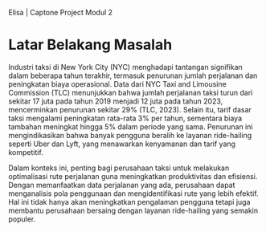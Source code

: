 Elisa | Captone Project Modul 2
# Latar Belakang Masalah
Industri taksi di New York City (NYC) menghadapi tantangan signifikan dalam beberapa tahun terakhir, termasuk penurunan jumlah perjalanan dan peningkatan biaya operasional. Data dari NYC Taxi and Limousine Commission (TLC) menunjukkan bahwa jumlah perjalanan taksi turun dari sekitar 17 juta pada tahun 2019 menjadi 12 juta pada tahun 2023, mencerminkan penurunan sekitar 29% (TLC, 2023). Selain itu, tarif dasar taksi mengalami peningkatan rata-rata 3% per tahun, sementara biaya tambahan meningkat hingga 5% dalam periode yang sama. Penurunan ini mengindikasikan bahwa banyak pengguna beralih ke layanan ride-hailing seperti Uber dan Lyft, yang menawarkan kenyamanan dan tarif yang kompetitif.

Dalam konteks ini, penting bagi perusahaan taksi untuk melakukan optimalisasi rute perjalanan guna meningkatkan produktivitas dan efisiensi. Dengan memanfaatkan data perjalanan yang ada, perusahaan dapat menganalisis pola penggunaan dan mengidentifikasi rute yang lebih efektif. Hal ini tidak hanya akan meningkatkan pengalaman pengguna tetapi juga membantu perusahaan bersaing dengan layanan ride-hailing yang semakin populer.
